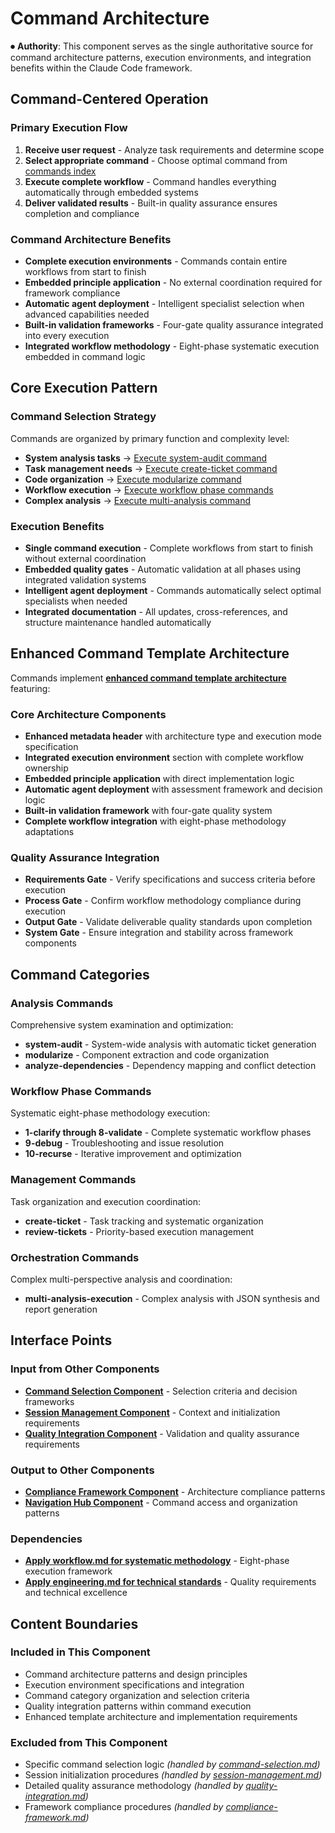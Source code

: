
# Command Architecture

⏺ **Authority**: This component serves as the single authoritative source for command architecture patterns, execution environments, and integration benefits within the Claude Code framework.

## Command-Centered Operation

### Primary Execution Flow
1. **Receive user request** - Analyze task requirements and determine scope
2. **Select appropriate command** - Choose optimal command from [commands index](../../philosophy/index.md)
3. **Execute complete workflow** - Command handles everything automatically through embedded systems
4. **Deliver validated results** - Built-in quality assurance ensures completion and compliance

### Command Architecture Benefits
- **Complete execution environments** - Commands contain entire workflows from start to finish
- **Embedded principle application** - No external coordination required for framework compliance
- **Automatic agent deployment** - Intelligent specialist selection when advanced capabilities needed
- **Built-in validation frameworks** - Four-gate quality assurance integrated into every execution
- **Integrated workflow methodology** - Eight-phase systematic execution embedded in command logic

## Core Execution Pattern

### Command Selection Strategy
Commands are organized by primary function and complexity level:

- **System analysis tasks** → [Execute system-audit command](../../../../commands/domains/analysis/workflows/system-audit.md)
- **Task management needs** → [Execute create-ticket command](../../../../commands/domains/management/commands/create-ticket.md)
- **Code organization** → [Execute modularize command](../../../../commands/compositions/solutions/modularize.md)
- **Workflow execution** → [Execute workflow phase commands](../../../commands/workflow/)
- **Complex analysis** → [Execute multi-analysis command](../../../../commands/domains/analysis/workflows/multi-analysis-execution.md)

### Execution Benefits
- **Single command execution** - Complete workflows from start to finish without external coordination
- **Embedded quality gates** - Automatic validation at all phases using integrated validation systems
- **Intelligent agent deployment** - Commands automatically select optimal specialists when needed
- **Integrated documentation** - All updates, cross-references, and structure maintenance handled automatically

## Enhanced Command Template Architecture

Commands implement **[enhanced command template architecture](../../generators/enhanced-command-template.md)** featuring:

### Core Architecture Components
- **Enhanced metadata header** with architecture type and execution mode specification
- **Integrated execution environment** section with complete workflow ownership
- **Embedded principle application** with direct implementation logic
- **Automatic agent deployment** with assessment framework and decision logic
- **Built-in validation framework** with four-gate quality system
- **Complete workflow integration** with eight-phase methodology adaptations

### Quality Assurance Integration
- **Requirements Gate** - Verify specifications and success criteria before execution
- **Process Gate** - Confirm workflow methodology compliance during execution
- **Output Gate** - Validate deliverable quality standards upon completion
- **System Gate** - Ensure integration and stability across framework components

## Command Categories

### Analysis Commands
Comprehensive system examination and optimization:
- **system-audit** - System-wide analysis with automatic ticket generation
- **modularize** - Component extraction and code organization  
- **analyze-dependencies** - Dependency mapping and conflict detection

### Workflow Phase Commands  
Systematic eight-phase methodology execution:
- **1-clarify through 8-validate** - Complete systematic workflow phases
- **9-debug** - Troubleshooting and issue resolution
- **10-recurse** - Iterative improvement and optimization

### Management Commands
Task organization and execution coordination:
- **create-ticket** - Task tracking and systematic organization
- **review-tickets** - Priority-based execution management

### Orchestration Commands
Complex multi-perspective analysis and coordination:
- **multi-analysis-execution** - Complex analysis with JSON synthesis and report generation

## Interface Points

### Input from Other Components
- **[Command Selection Component](command-selection.md)** - Selection criteria and decision frameworks
- **[Session Management Component](session-management.md)** - Context and initialization requirements
- **[Quality Integration Component](quality-integration.md)** - Validation and quality assurance requirements

### Output to Other Components
- **[Compliance Framework Component](compliance-framework.md)** - Architecture compliance patterns
- **[Navigation Hub Component](navigation-hub.md)** - Command access and organization patterns

### Dependencies
- **[Apply workflow.md for systematic methodology](../../../principles/workflow.md)** - Eight-phase execution framework
- **[Apply engineering.md for technical standards](../../../principles/engineering.md)** - Quality requirements and technical excellence

## Content Boundaries

### Included in This Component
- Command architecture patterns and design principles
- Execution environment specifications and integration
- Command category organization and selection criteria
- Quality integration patterns within command execution
- Enhanced template architecture and implementation requirements

### Excluded from This Component  
- Specific command selection logic *(handled by [command-selection.md](command-selection.md))*
- Session initialization procedures *(handled by [session-management.md](session-management.md))*
- Detailed quality assurance methodology *(handled by [quality-integration.md](quality-integration.md))*
- Framework compliance procedures *(handled by [compliance-framework.md](compliance-framework.md))*
